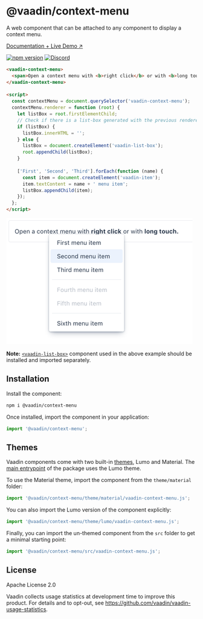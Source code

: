 # @vaadin/context-menu

A web component that can be attached to any component to display a context menu.

[Documentation + Live Demo ↗](https://vaadin.com/docs/latest/ds/components/context-menu)

[![npm version](https://badgen.net/npm/v/@vaadin/context-menu)](https://www.npmjs.com/package/@vaadin/context-menu)
[![Discord](https://img.shields.io/discord/732335336448852018?label=discord)](https://discord.gg/PHmkCKC)

```html
<vaadin-context-menu>
  <span>Open a context menu with <b>right click</b> or with <b>long touch.</b></span>
</vaadin-context-menu>

<script>
  const contextMenu = document.querySelector('vaadin-context-menu');
  contextMenu.renderer = function (root) {
    let listBox = root.firstElementChild;
    // Check if there is a list-box generated with the previous renderer call to update its content instead of recreation
    if (listBox) {
      listBox.innerHTML = '';
    } else {
      listBox = document.createElement('vaadin-list-box');
      root.appendChild(listBox);
    }

    ['First', 'Second', 'Third'].forEach(function (name) {
      const item = document.createElement('vaadin-item');
      item.textContent = name + ' menu item';
      listBox.appendChild(item);
    });
  };
</script>
```

[<img src="https://raw.githubusercontent.com/vaadin/web-components/master/packages/context-menu/screenshot.png" width="493" alt="Screenshot of vaadin-context-menu">](https://vaadin.com/docs/latest/ds/components/context-menu)

**Note:** [`<vaadin-list-box>`](https://github.com/vaadin/vaadin-list-box) component used in the above example should be
installed and imported separately.

## Installation

Install the component:

```sh
npm i @vaadin/context-menu
```

Once installed, import the component in your application:

```js
import '@vaadin/context-menu';
```

## Themes

Vaadin components come with two built-in [themes](https://vaadin.com/docs/latest/ds/customization/using-themes), Lumo
and Material.
The [main entrypoint](https://github.com/vaadin/web-components/blob/master/packages/context-menu/vaadin-context-menu.js)
of the package uses the Lumo theme.

To use the Material theme, import the component from the `theme/material` folder:

```js
import '@vaadin/context-menu/theme/material/vaadin-context-menu.js';
```

You can also import the Lumo version of the component explicitly:

```js
import '@vaadin/context-menu/theme/lumo/vaadin-context-menu.js';
```

Finally, you can import the un-themed component from the `src` folder to get a minimal starting point:

```js
import '@vaadin/context-menu/src/vaadin-context-menu.js';
```

## License

Apache License 2.0

Vaadin collects usage statistics at development time to improve this product.
For details and to opt-out, see https://github.com/vaadin/vaadin-usage-statistics.
